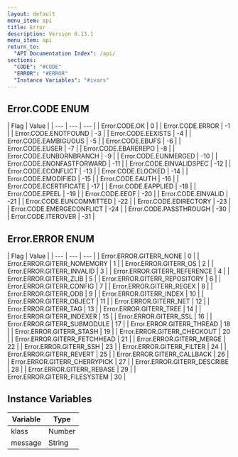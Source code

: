 ```yaml
---
layout: default
menu_item: api
title: Error
description: Version 0.13.1
menu_item: api
return_to:
  "API Documentation Index": /api/
sections:
  "CODE": "#CODE"
  "ERROR": "#ERROR"
  "Instance Variables": "#ivars"
---
```


## <a name="CODE"></a><span>Error.</span>CODE <span class="tags"><span class="enum">ENUM</span></span>

| Flag | Value |
| --- | --- | --- |
| <span>Error.CODE.</span>OK | 0 |
| <span>Error.CODE.</span>ERROR | -1 |
| <span>Error.CODE.</span>ENOTFOUND | -3 |
| <span>Error.CODE.</span>EEXISTS | -4 |
| <span>Error.CODE.</span>EAMBIGUOUS | -5 |
| <span>Error.CODE.</span>EBUFS | -6 |
| <span>Error.CODE.</span>EUSER | -7 |
| <span>Error.CODE.</span>EBAREREPO | -8 |
| <span>Error.CODE.</span>EUNBORNBRANCH | -9 |
| <span>Error.CODE.</span>EUNMERGED | -10 |
| <span>Error.CODE.</span>ENONFASTFORWARD | -11 |
| <span>Error.CODE.</span>EINVALIDSPEC | -12 |
| <span>Error.CODE.</span>ECONFLICT | -13 |
| <span>Error.CODE.</span>ELOCKED | -14 |
| <span>Error.CODE.</span>EMODIFIED | -15 |
| <span>Error.CODE.</span>EAUTH | -16 |
| <span>Error.CODE.</span>ECERTIFICATE | -17 |
| <span>Error.CODE.</span>EAPPLIED | -18 |
| <span>Error.CODE.</span>EPEEL | -19 |
| <span>Error.CODE.</span>EEOF | -20 |
| <span>Error.CODE.</span>EINVALID | -21 |
| <span>Error.CODE.</span>EUNCOMMITTED | -22 |
| <span>Error.CODE.</span>EDIRECTORY | -23 |
| <span>Error.CODE.</span>EMERGECONFLICT | -24 |
| <span>Error.CODE.</span>PASSTHROUGH | -30 |
| <span>Error.CODE.</span>ITEROVER | -31 |

## <a name="ERROR"></a><span>Error.</span>ERROR <span class="tags"><span class="enum">ENUM</span></span>

| Flag | Value |
| --- | --- | --- |
| <span>Error.ERROR.</span>GITERR_NONE | 0 |
| <span>Error.ERROR.</span>GITERR_NOMEMORY | 1 |
| <span>Error.ERROR.</span>GITERR_OS | 2 |
| <span>Error.ERROR.</span>GITERR_INVALID | 3 |
| <span>Error.ERROR.</span>GITERR_REFERENCE | 4 |
| <span>Error.ERROR.</span>GITERR_ZLIB | 5 |
| <span>Error.ERROR.</span>GITERR_REPOSITORY | 6 |
| <span>Error.ERROR.</span>GITERR_CONFIG | 7 |
| <span>Error.ERROR.</span>GITERR_REGEX | 8 |
| <span>Error.ERROR.</span>GITERR_ODB | 9 |
| <span>Error.ERROR.</span>GITERR_INDEX | 10 |
| <span>Error.ERROR.</span>GITERR_OBJECT | 11 |
| <span>Error.ERROR.</span>GITERR_NET | 12 |
| <span>Error.ERROR.</span>GITERR_TAG | 13 |
| <span>Error.ERROR.</span>GITERR_TREE | 14 |
| <span>Error.ERROR.</span>GITERR_INDEXER | 15 |
| <span>Error.ERROR.</span>GITERR_SSL | 16 |
| <span>Error.ERROR.</span>GITERR_SUBMODULE | 17 |
| <span>Error.ERROR.</span>GITERR_THREAD | 18 |
| <span>Error.ERROR.</span>GITERR_STASH | 19 |
| <span>Error.ERROR.</span>GITERR_CHECKOUT | 20 |
| <span>Error.ERROR.</span>GITERR_FETCHHEAD | 21 |
| <span>Error.ERROR.</span>GITERR_MERGE | 22 |
| <span>Error.ERROR.</span>GITERR_SSH | 23 |
| <span>Error.ERROR.</span>GITERR_FILTER | 24 |
| <span>Error.ERROR.</span>GITERR_REVERT | 25 |
| <span>Error.ERROR.</span>GITERR_CALLBACK | 26 |
| <span>Error.ERROR.</span>GITERR_CHERRYPICK | 27 |
| <span>Error.ERROR.</span>GITERR_DESCRIBE | 28 |
| <span>Error.ERROR.</span>GITERR_REBASE | 29 |
| <span>Error.ERROR.</span>GITERR_FILESYSTEM | 30 |

## <a name="ivars"></a>Instance Variables

| Variable | Type |
| --- | --- |
| <a name="klass"></a>klass | Number |
| <a name="message"></a>message | String |

